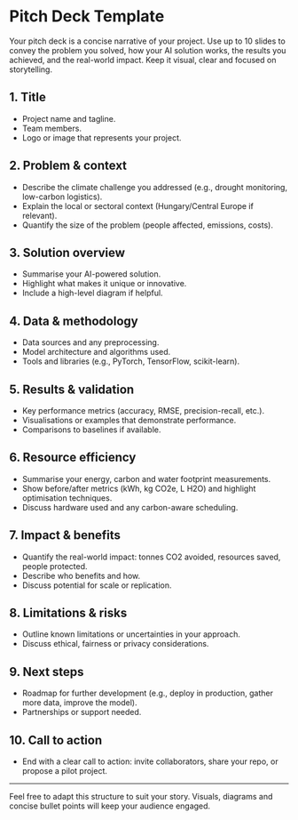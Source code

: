 # Pitch Deck Template

Your pitch deck is a concise narrative of your project. Use up to 10 slides to convey the problem you solved, how your AI solution works, the results you achieved, and the real-world impact. Keep it visual, clear and focused on storytelling.

## 1. Title

- Project name and tagline.
- Team members.
- Logo or image that represents your project.

## 2. Problem & context

- Describe the climate challenge you addressed (e.g., drought monitoring, low-carbon logistics).
- Explain the local or sectoral context (Hungary/Central Europe if relevant).
- Quantify the size of the problem (people affected, emissions, costs).

## 3. Solution overview

- Summarise your AI-powered solution.
- Highlight what makes it unique or innovative.
- Include a high-level diagram if helpful.

## 4. Data & methodology

- Data sources and any preprocessing.
- Model architecture and algorithms used.
- Tools and libraries (e.g., PyTorch, TensorFlow, scikit-learn).

## 5. Results & validation

- Key performance metrics (accuracy, RMSE, precision-recall, etc.).
- Visualisations or examples that demonstrate performance.
- Comparisons to baselines if available.

## 6. Resource efficiency

- Summarise your energy, carbon and water footprint measurements.
- Show before/after metrics (kWh, kg CO2e, L H2O) and highlight optimisation techniques.
- Discuss hardware used and any carbon-aware scheduling.

## 7. Impact & benefits

- Quantify the real-world impact: tonnes CO2 avoided, resources saved, people protected.
- Describe who benefits and how.
- Discuss potential for scale or replication.

## 8. Limitations & risks

- Outline known limitations or uncertainties in your approach.
- Discuss ethical, fairness or privacy considerations.

## 9. Next steps

- Roadmap for further development (e.g., deploy in production, gather more data, improve the model).
- Partnerships or support needed.

## 10. Call to action

- End with a clear call to action: invite collaborators, share your repo, or propose a pilot project.

---

Feel free to adapt this structure to suit your story. Visuals, diagrams and concise bullet points will keep your audience engaged.
